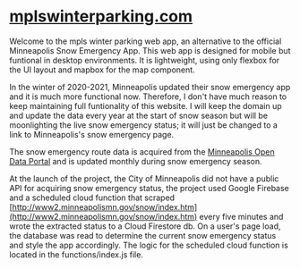 # [mplswinterparking.com](https://mplswinterparking.com)

Welcome to the mpls winter parking web app, an alternative to the official Minneapolis Snow Emergency App. This web app is designed for mobile but funtional in desktop environments. It is lightweight, using only flexbox for the UI layout and mapbox for the map component.

In the winter of 2020-2021, Minneapolis updated their snow emergency app and it is much more functional now. Therefore, I don't have much reason to keep maintaining full funtionality of this website. I will keep the domain up and update the data every year at the start of snow season but will be moonlighting the live snow emergency status; it will just be changed to a link to Minneapolis's snow emergency page.

The snow emergency route data is acquired from the [Minneapolis Open Data Portal](https://opendata.minneapolismn.gov/datasets/snow-emergency-routes) and is updated monthly during snow emergency season.

At the launch of the project, the City of Minneapolis did not have a public API for acquiring snow emergency status, the project used Google Firebase and a scheduled cloud function that scraped [http://www2.minneapolismn.gov/snow/index.htm](http://www2.minneapolismn.gov/snow/index.htm) every five minutes and wrote the extracted status to a Cloud Firestore db. On a user's page load, the database was read to determine the current snow emergency status and style the app accordingly. The logic for the scheduled cloud function is located in the functions/index.js file.
